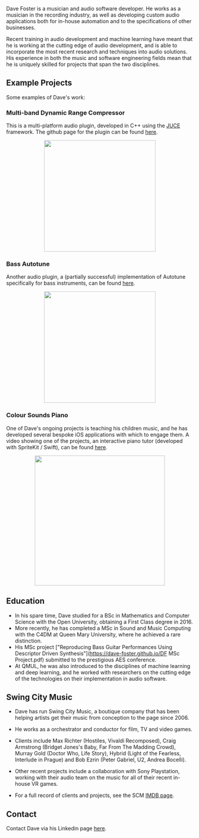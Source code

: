 Dave Foster is a musician and audio software developer. He works as a musician in the recording industry, as well as developing custom audio applications both for in-house automation and to the specifications of other businesses. 

Recent training in audio development and machine learning have meant that he is working at the cutting edge of audio development, and is able to incorporate the most recent research and techniques into audio solutions. His experience in both the music and software engineering fields mean that he is uniquely skilled for projects that span the two disciplines.

## Example Projects

Some examples of Dave's work:

### Multi-band Dynamic Range Compressor

This is a multi-platform audio plugin, developed in C++ using the [JUCE](https://juce.com) framework. The github page for the plugin can be found [here](https://github.com/dave-foster/multi-channel-compressor).

<p align="center">
<img src="https://dave-foster.github.io/Multiband_Compressor_GUI.png" width="300">
</p>

### Bass Autotune

Another audio plugin, a (partially successful) implementation of Autotune specifically for bass instruments, can be found [here](https://github.com/dave-foster/bass-autotune).

<p align="center">
<img src="https://dave-foster.github.io/Bass_Autotune_GUI.png" width="300">
</p>

### Colour Sounds Piano

One of Dave's ongoing projects is teaching his children music, and he has developed several bespoke iOS applications with which to engage them. A video showing one of the projects, an interactive piano tutor (developed with SpriteKit / Swift), can be found [here](https://www.dropbox.com/s/j2191d1xzxzut7d/2018-10-12%2008.05.06.mov?dl=0).

<p align="center">
<img src="https://dave-foster.github.io/CSP Screenshot.png" width="350">
</p>

## Education

*   In his spare time, Dave studied for a BSc in Mathematics and Computer Science with the Open University, obtaining a First Class degree in 2016.
*   More recently, he has completed a MSc in Sound and Music Computing with the C4DM at Queen Mary University, where he achieved a rare distinction.
*   His MSc project ["Reproducing Bass Guitar Performances Using Descriptor Driven Synthesis"](https://dave-foster.github.io/DF MSc Project.pdf) submitted to the prestigious AES conference.
*  At QMUL, he was also introduced to the disciplines of machine learning and deep learning, and he worked with researchers on the cutting edge of the technologies on their implementation in audio software.
  

## Swing City Music

* Dave has run Swing City Music, a boutique company that has been helping artists get their music from conception to the page since 2006. 

* He works as a orchestrator and conductor for film, TV and video games. 

* Clients include Max Richter (Hostiles, Vivaldi Recomposed), Craig Armstrong (Bridget Jones's Baby, Far From The Madding Crowd), Murray Gold (Doctor Who, Life Story), Hybrid (Light of the Fearless, Interlude in Prague) and Bob Ezrin (Peter Gabriel, U2, Andrea Bocelli). 

* Other recent projects include a collaboration with Sony Playstation, working with their audio team on the music for all of their recent in-house VR games. 

* For a full record of clients and projects, see the SCM [IMDB page](https://www.imdb.com/name/nm5498095/?ref_=nv_sr_1).

## Contact

Contact Dave via his Linkedin page [here](https://www.linkedin.com/in/swingcity).
